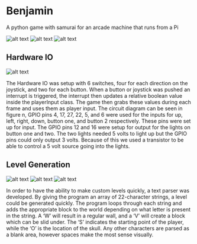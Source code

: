 # Benjamin
A python game with samurai for an arcade machine that runs from a Pi

![alt text](https://imgur.com/AvAnN7K.png "Smauri Idle")
![alt text](https://imgur.com/ltCpefb.png "Smauri Walk")
![alt text](https://imgur.com/JfrkUbl.png "Wall Grab")

## Hardware IO
![alt text](https://imgur.com/xb21sH7.png "Pi Diagram")

The Hardware IO was setup with 6 switches, four for each direction on the joystick, and two for each button.  When a button or joystick was pushed an interrupt is triggered, the interrupt then updates a relative boolean value inside the playerInput class.  The game then grabs these values during each frame and uses them as player input.  The circuit diagram can be seen in figure n, GPIO pins 4, 17, 27, 22, 5, and 6 were used for the inputs for up, left, right, down, button one, and button 2 respectively.  These pins were set up for input.  The GPIO pins 12 and 16 were setup for output for the lights on button one and two.  The two lights needed 5 volts to light up but the GPIO pins could only output 3 volts.  Because of this we used a transistor to be able to control a 5 volt source going into the lights.  

## Level Generation
![alt text](https://imgur.com/3RfnMe1.png "Example Level")
![alt text](https://imgur.com/7DJZ3X0.png "Brick Texture")
![alt text](https://imgur.com/QptDDPn.png "Example Level")

In order to have the ability to make custom levels quickly, a text parser was developed. By giving the program an array of 22-character strings, a level could be generated quickly. The program loops through each string and adds the appropriate block to the world depending on what letter is present in the string. A ‘W’ will result in a regular wall, and a ‘V’ will create a block which can be slid under. The ‘S’ indicates the starting point of the player, while the ‘O’ is the location of the skull. Any other characters are parsed as a blank area, however spaces make the most sense visually. 
